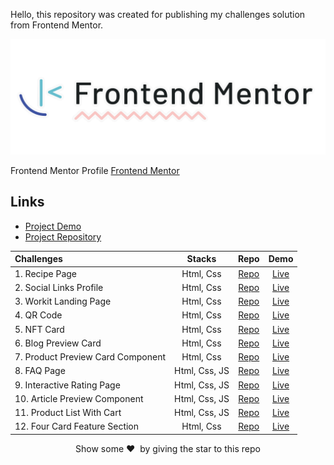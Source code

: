 Hello, this repository was created for publishing my challenges solution from Frontend Mentor.

<p align="center">  
<img src="images/frontend-mentor-logo.png"/>  
</p>

Frontend Mentor Profile [Frontend Mentor](https://www.frontendmentor.io/profile/KKajet)

## Links

- [Project Demo](https://frontend-mentor-kkajets-projects.vercel.app/)
- [Project Repository](https://github.com/KKajet/frontend-mentor)

| Challenges                        |    Stacks     |                                           Repo                                           |                                                Demo                                                 |
| :-------------------------------- | :-----------: | :--------------------------------------------------------------------------------------: | :-------------------------------------------------------------------------------------------------: |
| 1. Recipe Page                    |   Html, Css   |        [Repo](https://github.com/KKajet/frontend-mentor/tree/main/fm-recipe-page)        |        [Live](https://frontend-mentor-kkajets-projects.vercel.app/fm-recipe-page/index.html)        |
| 2. Social Links Profile           |   Html, Css   | [Repo](https://github.com/KKajet/frontend-mentor/tree/main/fm-social-links-profile-main) |   [Live](https://frontend-mentor-kkajets-projects.vercel.app/fm-social-links-profile/index.html)    |
| 3. Workit Landing Page            |   Html, Css   |    [Repo](https://github.com/KKajet/frontend-mentor/tree/main/fm-workit-landing-page)    |    [Live](https://frontend-mentor-kkajets-projects.vercel.app/fm-workit-landing-page/index.html)    |
| 4. QR Code                        |   Html, Css   |          [Repo](https://github.com/KKajet/frontend-mentor/tree/main/fm-qr-code)          |          [Live](https://frontend-mentor-kkajets-projects.vercel.app/fm-qr-code/index.html)          |
| 5. NFT Card                       |   Html, Css   |          [Repo](https://github.com/KKajet/frontend-mentor/tree/main/fm-qr-code)          |     [Live](https://frontend-mentor-kkajets-projects.vercel.app/fm-nft-preview-card/index.html)      |
| 6. Blog Preview Card              |   Html, Css   |     [Repo](https://github.com/KKajet/frontend-mentor/tree/main/fm-blog-preview-card)     |     [Live](https://frontend-mentor-kkajets-projects.vercel.app/fm-blog-preview-card/index.html)     |
| 7. Product Preview Card Component |   Html, Css   |   [Repo](https://github.com/KKajet/frontend-mentor/tree/main/fm-product-preview-card)    |   [Live](https://frontend-mentor-kkajets-projects.vercel.app/fm-product-preview-card/index.html)    |
| 8. FAQ Page                       | Html, Css, JS |       [Repo](https://github.com/KKajet/frontend-mentor/tree/main/fm-faq-accordion)       |       [Live](https://frontend-mentor-kkajets-projects.vercel.app/fm-faq-accordion/index.html)       |
| 9. Interactive Rating Page        | Html, Css, JS |    [Repo](https://github.com/KKajet/frontend-mentor/tree/main/fm-interactive-rating)     |    [Live](https://frontend-mentor-kkajets-projects.vercel.app/fm-interactive-rating/index.html)     |
| 10. Article Preview Component     | Html, Css, JS |      [Repo](https://github.com/KKajet/frontend-mentor/tree/main/fm-article-preview)      |      [Live](https://frontend-mentor-kkajets-projects.vercel.app/fm-article-preview/index.html)      |
| 11. Product List With Cart        | Html, Css, JS |      [Repo](https://github.com/KKajet/frontend-mentor/tree/main/fm-article-preview)      |  [Live](https://frontend-mentor-kkajets-projects.vercel.app/fm-product-list-with-cart/index.html)   |
| 12. Four Card Feature Section     |   Html, Css   | [Repo](https://github.com/KKajet/frontend-mentor/tree/main/fm-four-card-feature-section) | [Live](https://frontend-mentor-kkajets-projects.vercel.app/fm-four-card-feature-section/index.html) |

<p align = "center">Show some ❤️&nbsp; by giving the star to this repo</p>
